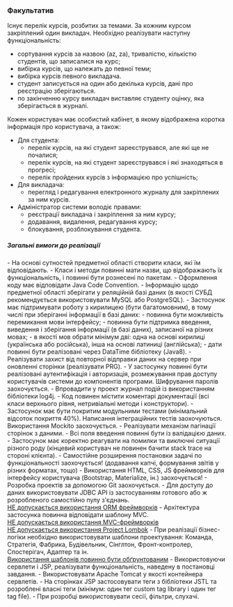 <h3>Факультатив</h3>

Існує перелік курсів, розбитих за темами. 
За кожним курсом закріплений один викладач. 
Необхідно реалізувати наступну функціональність:
- сортування курсів за назвою (az, za), тривалістю, кількістю студентів, що записалися на курс;
- вибірка курсів, що належать до певної теми;
- вибірка курсів певного викладача.
- студент записується на один або декілька курсів, дані про реєстрацію зберігаються.
- по закінченню курсу викладач виставляє студенту оцінку, яка зберігається в журналі.

Кожен користувач має особистий кабінет, в якому відображена коротка інформація про користувача, а також:
- Для студента:
  - перелік курсів, на які студент зареєструвався, але які ще не почалися;
  - перелік курсів, на які студент зареєструвався і які знаходяться в прогресі;
  - перелік пройдених курсів з інформацією про успішність;<br>
- Для викладача:
  - перегляд і редагування електронного журналу для закріплених за ним курсів.<br>
- Адміністратор системи володіє правами:
  - реєстрації викладача і закріплення за ним курсу;
  - додавання, видалення, редагування курсу;
  - блокування, розблокування студента.

<h5>Загальні вимоги до реалізації</h5>
- На основі сутностей предметної області створити класи, які їм відповідають. 
- Класи і методи повинні мати назви, що відображають їх функціональність, і повинні бути
   рознесені по пакетам. 
- Оформлення коду має відповідати Java Code Convention.
- Інформацію щодо предметної області зберігати у реляційній базі даних (в якості СУБД
   рекомендується використовувати MySQL або PostgreSQL).
- Застосунок має підтримувати роботу з кирилицею (бути багатомовним), в тому числі при
   зберіганні інформації в базі даних:
   - повинна бути можливість перемикання мови інтерфейсу;
   - повинна бути підтримка введення, виведення і зберігання інформації (в базі даних),
   записаної на різних мовах;
   - в якості мов обрати мінімум дві: одна на основі кирилиці (українська або російська),
   інша на основі латиниці (англійська);
   - дати повинні бути реалізовані через DataTime бібліотеку (Java8).
- Реалізувати захист від повторної відправки даних на сервер при оновленні сторінки
   (реалізувати PRG).
- У застосунку повинні бути реалізовані аутентифікація і авторизація, розмежування прав
   доступу користувачів системи до компонентів програми. Шифрування паролів заохочується.
- Впровадити у проект журнал подій із використанням бібліотеки log4j.
- Код повинен містити коментарі документації (всі класи верхнього рівня, нетривіальні методи
   і конструктори).
- Застосунок має бути покритим модульними тестами (мінімальний відсоток покриття 40%).
    Написання інтеграційних тестів заохочуються. Використання Mockito заохочується.
- Реалізувати механізм пагінації сторінок з даними.
- Всі поля введення повинні бути із валідацією даних.
- Застосунок має коректно реагувати на помилки та виключні ситуації різного роду (кінцевий
    користувач не повинен бачити stack trace на стороні клієнта).
- Самостійне розширення постановки задачі по функціональності заохочується! (додавання
    капчі, формування звітів у різних форматах, тощо)
- Використання HTML, CSS, JS фреймворків для інтерфейсу користувача (Bootstrap, Materialize,
    ін.) заохочується!
- Розробка проектів за допомогою Git заохочується.
- Для доступу до даних використовувати JDBC API із застосуванням готового або ж
    розробленого самостійно пулу з'єднань. <br> <u>НЕ допускається використання ORM фреймворків</u>
- Архітектура застосунка повинна відповідати шаблону MVC. <br><u>НЕ допускається використання MVC-фреймворків</u> <br><u>НЕ допускається використання Project Lombok</u>
- При реалізації бізнес-логіки необхідно використовувати шаблони проектування: Команда, Стратегія, Фабрика, Будівельник, Сінглтон, Фронт-контролер, Спостерігач, Адаптер та ін.<br><u>Використання шаблонів повинно бути обґрунтованим</u>
- Використовуючи сервлети і JSP, реалізувати функціональність, наведену в постановці
    завдання.
- Використовувати Apache Tomcat у якості контейнера сервлетів.
- На сторінках JSP застосовувати теги з бібліотеки JSTL та розроблені власні теги (мінімум: один
    тег custom tag library і один тег tag file).
- При розробці використовувати сесії, фільтри, слухачі.
